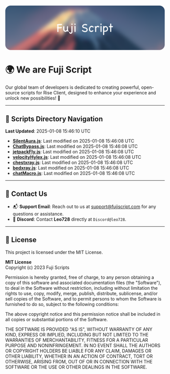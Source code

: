 ![Banner](.github/b.webp)

# 🌍 **We are Fuji Script**

Our global team of developers is dedicated to creating powerful, open-source scripts for Rise Client, designed to enhance your experience and unlock new possibilities! 🌟

---
<!-- SCRIPTS_NAVIGATION_START -->
## 📂 **Scripts Directory Navigation**

**Last Updated**: 2025-01-08 15:46:10 UTC

- **[SilentAura.js](scripts/SilentAura.js)**: Last modified on 2025-01-08 15:46:08 UTC
- **[ChatBypass.js](scripts/ChatBypass.js)**: Last modified on 2025-01-08 15:46:08 UTC
- **[jetpackFly.js](scripts/jetpackFly.js)**: Last modified on 2025-01-08 15:46:08 UTC
- **[velocityHylex.js](scripts/velocityHylex.js)**: Last modified on 2025-01-08 15:46:08 UTC
- **[chestxray.js](scripts/chestxray.js)**: Last modified on 2025-01-08 15:46:08 UTC
- **[bedxray.js](scripts/bedxray.js)**: Last modified on 2025-01-08 15:46:08 UTC
- **[chatMacro.js](scripts/chatMacro.js)**: Last modified on 2025-01-08 15:46:08 UTC

<!-- SCRIPTS_NAVIGATION_END -->

---

## 💬 **Contact Us**  
- 📬 **Support Email**: Reach out to us at [support@fujiscript.com](mailto:support@fujiscript.com) for any questions or assistance.  
- 💬 **Discord**: Contact **Leo728** directly at `Discord@leo728`.

---

## 📜 **License**

This project is licensed under the MIT License.  

**MIT License**  
Copyright (c) 2023 Fuji Scripts  

Permission is hereby granted, free of charge, to any person obtaining a copy of this software and associated documentation files (the "Software"), to deal in the Software without restriction, including without limitation the rights to use, copy, modify, merge, publish, distribute, sublicense, and/or sell copies of the Software, and to permit persons to whom the Software is furnished to do so, subject to the following conditions:  

The above copyright notice and this permission notice shall be included in all copies or substantial portions of the Software.  

THE SOFTWARE IS PROVIDED "AS IS", WITHOUT WARRANTY OF ANY KIND, EXPRESS OR IMPLIED, INCLUDING BUT NOT LIMITED TO THE WARRANTIES OF MERCHANTABILITY, FITNESS FOR A PARTICULAR PURPOSE AND NONINFRINGEMENT. IN NO EVENT SHALL THE AUTHORS OR COPYRIGHT HOLDERS BE LIABLE FOR ANY CLAIM, DAMAGES OR OTHER LIABILITY, WHETHER IN AN ACTION OF CONTRACT, TORT OR OTHERWISE, ARISING FROM, OUT OF OR IN CONNECTION WITH THE SOFTWARE OR THE USE OR OTHER DEALINGS IN THE SOFTWARE.  
